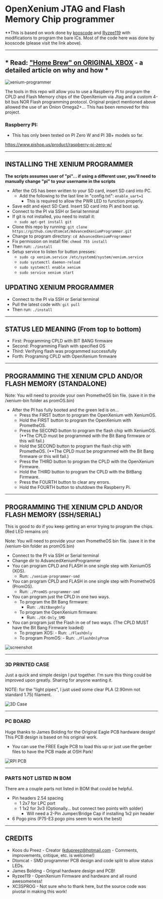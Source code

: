 # OpenXenium JTAG and Flash Memory Chip programmer

**This is based on work done by [kooscode](https://github.com/kooscode/xenium-programmer) and [Ryzee119](https://github.com/ryzee119/openxenium) with modifications to program the bare ICs.  Most of the code here was done by kooscode (please visit the link above).

--------------

## * Read: ["Home Brew" on ORIGINAL XBOX](XBOX.md) - a detailed article on why and how *

![xenium-programmer](images/xenium-flash.jpg)

The tools in this repo will allow you to use a Raspberry PI to program the CPLD and Flash Memory chips of the OpenXenium via Jtag and a custom 4-bit bus NOR Flash programming protocol.
Original project mentioned above allowed the use of an Onion Omega2+... This has been removed for this project. 


### Raspberry PI:
- This has only been tested on PI Zero W and PI 3B+ models so far.

https://www.pishop.us/product/raspberry-pi-zero-w/

-------------
## INSTALLING THE XENIUM PROGRAMMER
**The scripts assumes user of "pi"...  if using a different user, you'll need to manually change "pi" to your username in the scripts**
- After the OS has been written to your SD card, insert SD card into PC.
    - Add the following to the last line in "config.txt":   `enable_uart=1`
        - This is required to allow the PWR LED to function properly.
- Save edit and eject SD Card.  Insert SD card into Pi and boot up.
- Connect to the PI via SSH or Serial terminal
- If git is not installed, you need to install it:
    - `sudo apt-get install git`
- Clone this repo by running: `git clone https://github.com/dtomcat/AdvancedXeniumProgrammer.git`
- Change to program directory: `cd AdvancedXeniumProgrammer`
- Fix permission on install file:  `chmod 755 install`
- Then run: `./install`
- Setup service to listen for button presses:
    - `sudo cp xenium.service /etc/systemd/system/xenium.service`
    - `sudo systemctl daemon-reload`
    - `sudo systemctl enable xenium`
    - `sudo service xenium start`

## UPDATING XENIUM PROGRAMMER

- Connect to the PI via SSH or Serial terminal 
- Pull the latest code with: `git pull`
- Then run: `./install` 

-------------
## STATUS LED MEANING (From top to bottom)

- First:  Programming CPLD with BIT BANG firmware
- Second: Programming Flash with specified OS
- Third:  Verifying flash was programmed successfully
- Forth:  Programing CPLD with OpenXenium firmware

-------------
## PROGRAMMING THE XENIUM CPLD AND/OR FLASH MEMORY (STANDALONE)

Note: You will need to provide your own PrometheOS bin file. (save it in the /xenium-bin folder as promOS.bin)

- After the PI has fully booted and the green led is on...
    - Press the FIRST button to program the OpenXenium with XeniumOS.
    - Hold the FIRST button to program the OpenXenium with PrometheOS.
    - Press the SECOND button to program the flash chip with XeniumOS. (**The CPLD must be programmed with the Bit Bang firmware or this will fail.)
    - Hold the SECOND button to program the flash chip with PrometheOS. (**The CPLD must be programmed with the Bit Bang firmware or this will fail.)
    - Press the THIRD button to program the CPLD with the OpenXenium Firmware.
    - Hold the THIRD button to program the CPLD with the BitBang Firmware.
    - Press the FOURTH button to clear any errors.
    - Hold the FOURTH button to shutdown the Raspberry Pi.

-------------
## PROGRAMMING THE XENIUM CPLD AND/OR FLASH MEMORY (SSH/SERIAL)
This is good to do if you keep getting an error trying to program the chips. (Red LED remains on)

Note: You will need to provide your own PrometheOS bin file. (save it in the /xenium-bin folder as promOS.bin)

- Connect to the PI via SSH or Serial terminal
- Change dir to AdvancedXeniumProgrammer
- You can program CPLD and FLASH in one single step with XeniumOS (XOS).
    - Run: `./xenium-programmer-smd`
- You can program CPLD and FLASH in one single step with PrometheOS (PromOS).
    - Run: `./PromOS-programmer-smd`
- You can program just the CPLD in one two ways.
    - To program the Bit Bang firmware: 
        - Run: `./BitBangOnly`
    - To program the OpenXenium firmware: 
        - Run: `./OX-Only_SMD`
- You can program just the Flash in oe of two ways. (The CPLD MUST have the Bit Bang Firmware loaded)
    - To program XOS:
          - Run: `./FlashOnly`
    - To program PromOS:
          - Run: `./FlashOnlyProm`


![screenshot](images/sshot.png)

-------------
### 3D PRINTED CASE

Just a quick and simple design I put together.  I'm sure this thing could be improved upon greatly.  Sharing for anyone wanting it.

NOTE:  for the "light pipes", I just used some clear PLA (2.90mm not standard 1.75) filament. 

![3D Case](images/Case.jpg)


--------------
### PC BOARD

Huge thanks to James Bolding for the Original Eagle PCB hardware design!
This PCB design is based on his original work.  

- You can use the FREE Eagle PCB to load this up or just use the gerber files to have the PCB made at OSH Park!

![RPI PCB](hardware/RaspberryPiZero/images/rpi-top.png)


--------------

### PARTS NOT LISTED IN BOM
There are a couple parts not listed in BOM that could be helpful.
- Pin headers 2.54 spacing
    - 1 2x7 for LPC port
    - 1 1x2 for 3v3 (Optionally... but connect two points with solder)
        - Will need a 2-Pin Jumper/Bridge Cap if installing 1x2 pin header
- 6 Pogo pins (P75-E3 pogo pins seem to work the best)

-------------
## CREDITS

- Koos du Preez - Creator (kdupreez@hotmail.com - Comments, improvements, critique, etc. is welcome!)
- Dtomcat - SMD programmer PCB design and code split to allow status LEDs.
- James Bolding - Orignal hardware design and PCB!
- Ryzee119 -  OpenXenium Firmware and hardware and all round awesomeness!
- XC3SPROG - Not sure who to thank here, but the source code was pivotal in making this work!
